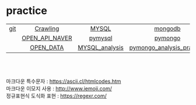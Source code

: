 # practice


|||||
|:---:|:---:|:---:|:---:|
|[git](https://github.com/jsjune/Practice_Grammar/blob/master/practice/git.md)|[Crawling](https://github.com/jsjune/Practice_Grammar/blob/master/practice/Crawling.ipynb)|[MYSQL](https://github.com/jsjune/Practice_Grammar/blob/master/practice/MYSQL_query.md)|[mongodb](https://github.com/jsjune/Practice_Grammar/blob/master/practice/mongodb_query.ipynb)|
||[OPEN_API_NAVER](https://github.com/jsjune/Practice_Grammar/blob/master/practice/Open_API_NAVER.ipynb)|[pymysql](https://github.com/jsjune/Practice_Grammar/blob/master/practice/pymysql.ipynb)|[pymongo](https://github.com/jsjune/Practice_Grammar/blob/master/practice/pymongo.ipynb)|
||[OPEN_DATA](https://github.com/jsjune/Practice_Grammar/blob/master/practice/OPEN_DATA.ipynb)|[MYSQL_analysis](https://github.com/jsjune/Practice_Grammar/blob/master/practice/MYSQL_analysis.ipynb)|[pymongo_analysis_practice](https://github.com/jsjune/Practice_Grammar/blob/master/practice/pymongo_analysis_pracitce.ipynb)|






<br><br><br>
마크다운 특수문자 : https://ascii.cl/htmlcodes.htm
<br>
마크다운 이모지 사용 : http://www.iemoji.com/
<br>
정규표현식 도식화 표현 : https://regexr.com/
